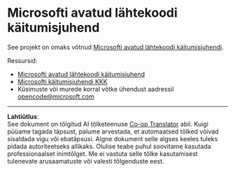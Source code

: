 <!--
CO_OP_TRANSLATOR_METADATA:
{
  "original_hash": "c06b12caf3c901eb3156e3dd5b0aea56",
  "translation_date": "2025-10-11T11:09:13+00:00",
  "source_file": "CODE_OF_CONDUCT.md",
  "language_code": "et"
}
-->
# Microsofti avatud lähtekoodi käitumisjuhend

See projekt on omaks võtnud [Microsofti avatud lähtekoodi käitumisjuhendi](https://opensource.microsoft.com/codeofconduct/).

Ressursid:

- [Microsofti avatud lähtekoodi käitumisjuhend](https://opensource.microsoft.com/codeofconduct/)
- [Microsofti käitumisjuhendi KKK](https://opensource.microsoft.com/codeofconduct/faq/)
- Küsimuste või murede korral võtke ühendust aadressil [opencode@microsoft.com](mailto:opencode@microsoft.com)

---

**Lahtiütlus**:  
See dokument on tõlgitud AI tõlketeenuse [Co-op Translator](https://github.com/Azure/co-op-translator) abil. Kuigi püüame tagada täpsust, palume arvestada, et automaatsed tõlked võivad sisaldada vigu või ebatäpsusi. Algne dokument selle algses keeles tuleks pidada autoriteetseks allikaks. Olulise teabe puhul soovitame kasutada professionaalset inimtõlget. Me ei vastuta selle tõlke kasutamisest tulenevate arusaamatuste või valesti tõlgenduste eest.